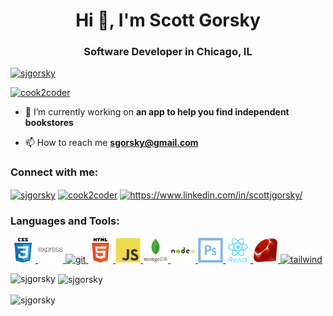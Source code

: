 <h1 align="center">Hi 👋, I'm Scott Gorsky</h1>
<h3 align="center">Software Developer in Chicago, IL</h3>

<p align="left"> <a href="https://github.com/ryo-ma/github-profile-trophy"><img src="https://github-profile-trophy.vercel.app/?username=sjgorsky" alt="sjgorsky" /></a> </p>

<p align="left"> <a href="https://twitter.com/cook2coder" target="blank"><img src="https://img.shields.io/twitter/follow/cook2coder?logo=twitter&style=for-the-badge" alt="cook2coder" /></a> </p>

- 🔭 I’m currently working on **an app to help you find independent bookstores**

- 📫 How to reach me **sgorsky@gmail.com**

<h3 align="left">Connect with me:</h3>
<p align="left">
<a href="https://dev.to/sjgorsky" target="blank"><img align="center" src="https://cdn.jsdelivr.net/npm/simple-icons@3.0.1/icons/dev-dot-to.svg" alt="sjgorsky" height="30" width="40" /></a>
<a href="https://twitter.com/cook2coder" target="blank"><img align="center" src="https://raw.githubusercontent.com/rahuldkjain/github-profile-readme-generator/neutral-icons/src/images/icons/Social/twitter.svg" alt="cook2coder" height="30" width="40" /></a>
<a href="https://linkedin.com/in/https://www.linkedin.com/in/scottjgorsky/" target="blank"><img align="center" src="https://raw.githubusercontent.com/rahuldkjain/github-profile-readme-generator/neutral-icons/src/images/icons/Social/linked-in-alt.svg" alt="https://www.linkedin.com/in/scottjgorsky/" height="30" width="40" /></a>
</p>

<h3 align="left">Languages and Tools:</h3>
<p align="left"> <a href="https://www.w3schools.com/css/" target="_blank"> <img src="https://raw.githubusercontent.com/devicons/devicon/master/icons/css3/css3-original-wordmark.svg" alt="css3" width="40" height="40"/> </a> <a href="https://expressjs.com" target="_blank"> <img src="https://raw.githubusercontent.com/devicons/devicon/master/icons/express/express-original-wordmark.svg" alt="express" width="40" height="40"/> </a> <a href="https://git-scm.com/" target="_blank"> <img src="https://www.vectorlogo.zone/logos/git-scm/git-scm-icon.svg" alt="git" width="40" height="40"/> </a> <a href="https://www.w3.org/html/" target="_blank"> <img src="https://raw.githubusercontent.com/devicons/devicon/master/icons/html5/html5-original-wordmark.svg" alt="html5" width="40" height="40"/> </a> <a href="https://developer.mozilla.org/en-US/docs/Web/JavaScript" target="_blank"> <img src="https://raw.githubusercontent.com/devicons/devicon/master/icons/javascript/javascript-original.svg" alt="javascript" width="40" height="40"/> </a> <a href="https://www.mongodb.com/" target="_blank"> <img src="https://raw.githubusercontent.com/devicons/devicon/master/icons/mongodb/mongodb-original-wordmark.svg" alt="mongodb" width="40" height="40"/> </a> <a href="https://nodejs.org" target="_blank"> <img src="https://raw.githubusercontent.com/devicons/devicon/master/icons/nodejs/nodejs-original-wordmark.svg" alt="nodejs" width="40" height="40"/> </a> <a href="https://www.photoshop.com/en" target="_blank"> <img src="https://raw.githubusercontent.com/devicons/devicon/master/icons/photoshop/photoshop-line.svg" alt="photoshop" width="40" height="40"/> </a> <a href="https://reactjs.org/" target="_blank"> <img src="https://raw.githubusercontent.com/devicons/devicon/master/icons/react/react-original-wordmark.svg" alt="react" width="40" height="40"/> </a> <a href="https://www.ruby-lang.org/en/" target="_blank"> <img src="https://raw.githubusercontent.com/devicons/devicon/master/icons/ruby/ruby-original.svg" alt="ruby" width="40" height="40"/> </a> <a href="https://tailwindcss.com/" target="_blank"> <img src="https://www.vectorlogo.zone/logos/tailwindcss/tailwindcss-icon.svg" alt="tailwind" width="40" height="40"/> </a> </p>

<p><img align="left" src="https://github-readme-stats.vercel.app/api/top-langs?username=sjgorsky&show_icons=true&locale=en&layout=compact" alt="sjgorsky" /></p>

<p>&nbsp;<img align="center" src="https://github-readme-stats.vercel.app/api?username=sjgorsky&show_icons=true&locale=en" alt="sjgorsky" /></p>

<p><img align="center" src="https://github-readme-streak-stats.herokuapp.com/?user=sjgorsky&" alt="sjgorsky" /></p>
